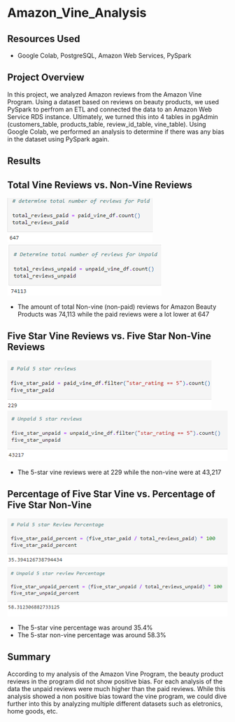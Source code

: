 # Amazon_Vine_Analysis
## Resources Used
- Google Colab, PostgreSQL, Amazon Web Services, PySpark

## Project Overview

In this project, we analyzed Amazon reviews from the Amazon Vine Program. Using a dataset based on reviews on beauty products, we used PySpark to perfrom an ETL and connected the data to an Amazon Web Service RDS instance. Ultimately, we turned this into 4 tables in pgAdmin (customers_table, products_table, review_id_table, vine_table). Using Google Colab, we performed an analysis to determine if there was any bias in the dataset using PySpark again.

## Results

## Total Vine Reviews vs. Non-Vine Reviews
![total_paid](https://github.com/rhiandoy/Amazon_Vine_Analysis/blob/3577babc7998513b844ad339315001ba484c38eb/images/total_paid.png)
![total_unpaid](https://github.com/rhiandoy/Amazon_Vine_Analysis/blob/3577babc7998513b844ad339315001ba484c38eb/images/total_unpaid.png)

- The amount of total Non-vine (non-paid) reviews for Amazon Beauty Products was 74,113 while the paid reviews were a lot lower at 647

## Five Star Vine Reviews vs. Five Star Non-Vine Reviews
![five_paid](https://github.com/rhiandoy/Amazon_Vine_Analysis/blob/3577babc7998513b844ad339315001ba484c38eb/images/five_star_paid.png)
![five_unpaid](https://github.com/rhiandoy/Amazon_Vine_Analysis/blob/3577babc7998513b844ad339315001ba484c38eb/images/five_star_unpaid.png)

- The 5-star vine reviews were at 229 while the non-vine were at 43,217

## Percentage of Five Star Vine vs. Percentage of Five Star Non-Vine
![paid_percent](https://github.com/rhiandoy/Amazon_Vine_Analysis/blob/3577babc7998513b844ad339315001ba484c38eb/images/paid_percent.png)
![unpaid_percent](https://github.com/rhiandoy/Amazon_Vine_Analysis/blob/3577babc7998513b844ad339315001ba484c38eb/images/unpaid_percent.png)

- The 5-star vine percentage was around 35.4% 
- The 5-star non-vine percentage was around 58.3%

## Summary

According to my analysis of the Amazon Vine Program, the beauty product reviews in the program did not show positive bias. For each analysis of the data the unpaid reviews were much higher than the paid reviews. While this analysis showed a non positive bias toward the vine program, we could dive further into this by analyzing multiple different datasets such as eletronics, home goods, etc. 
